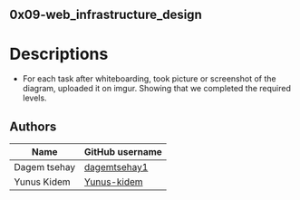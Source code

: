 ## 0x09-web_infrastructure_design

# Descriptions
- For each task after whiteboarding, took picture or screenshot of the diagram, uploaded it on imgur. Showing that we completed the required levels.

## Authors
| Name | GitHub username |
| ------ | ------ |
| Dagem tsehay  | [dagemtsehay1](https://github.com/dagemtsehay1) |
| Yunus Kidem | [Yunus-kidem](https://github.com/Yunus-kidem) |

